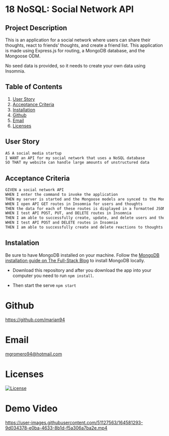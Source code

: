 # 18 NoSQL: Social Network API

## Project Description

This is an application for a social network  where users can share their thoughts, react to friends’ thoughts, and create a friend list. 
This application is made using Express.js for routing, a MongoDB database, and the Mongoose ODM.

No seed data is provided, so it needs to create your own data using Insomnia.

  ## Table of Contents
  1. [User Story](#user-story)
  2. [Acceptance Criteria](#acceptance-criteria)
  3. [Installation](#Installation)
  4. [Github](#Github)
  5. [Email](#Email)
  6. [Licenses](#Licenses)


## User Story

```md
AS A social media startup
I WANT an API for my social network that uses a NoSQL database
SO THAT my website can handle large amounts of unstructured data
```

## Acceptance Criteria

```md
GIVEN a social network API
WHEN I enter the command to invoke the application
THEN my server is started and the Mongoose models are synced to the MongoDB database
WHEN I open API GET routes in Insomnia for users and thoughts
THEN the data for each of these routes is displayed in a formatted JSON
WHEN I test API POST, PUT, and DELETE routes in Insomnia
THEN I am able to successfully create, update, and delete users and thoughts in my database
WHEN I test API POST and DELETE routes in Insomnia
THEN I am able to successfully create and delete reactions to thoughts and add and remove friends to a user’s friend list
```


## Instalation

Be sure to have MongoDB installed on your machine. Follow the [MongoDB installation guide on The Full-Stack Blog](https://coding-boot-camp.github.io/full-stack/mongodb/how-to-install-mongodb) to install MongoDB locally.

- Download this repository and after you download the app into your computer you need to run 
`npm install`.
  
- Then start the serve `npm start`

# Github
https://github.com/marian94

# Email
mgromero94@hotmail.com

# Licenses
[![License](https://img.shields.io/badge/License-Apache_2.0-blue.svg)](https://opensource.org/licenses/Apache-2.0)

# Demo Video


https://user-images.githubusercontent.com/51127563/164581293-9d034378-e0ba-4633-8b1d-f5a306a7ba2e.mp4


